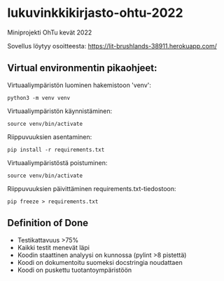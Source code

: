 # lukuvinkkikirjasto-ohtu-2022
Miniprojekti OhTu kevät 2022

Sovellus löytyy osoitteesta:
https://lit-brushlands-38911.herokuapp.com/

## Virtual environmentin pikaohjeet:
Virtuaaliympäristön luominen hakemistoon 'venv':
```
python3 -m venv venv
```

Virtuaaliympäristön käynnistäminen:
```
source venv/bin/activate
```

Riippuvuuksien asentaminen:
```
pip install -r requirements.txt
```

Virtuaaliympäristöstä poistuminen:
```
source venv/bin/activate
```

Riippuvuuksien päivittäminen requirements.txt-tiedostoon:
```
pip freeze > requirements.txt
```

## Definition of Done

- Testikattavuus >75%
- Kaikki testit menevät läpi
- Koodin staattinen analyysi on kunnossa (pylint >8 pistettä)
- Koodi on dokumentoitu suomeksi docstringia noudattaen
- Koodi on puskettu tuotantoympäristöön
